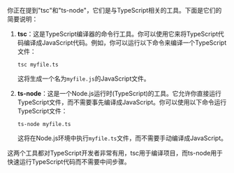 你正在提到"tsc"和"ts-node"，它们是与TypeScript相关的工具。下面是它们的简要说明：

1. **tsc**：这是TypeScript编译器的命令行工具。你可以使用它来将TypeScript代码编译成JavaScript代码。例如，你可以运行以下命令来编译一个TypeScript文件：

   ```
   tsc myfile.ts
   ```

   这将生成一个名为`myfile.js`的JavaScript文件。

2. **ts-node**：这是一个Node.js运行时(TypeScript)的工具。它允许你直接运行TypeScript文件，而不需要事先编译成JavaScript。你可以使用以下命令运行TypeScript文件：

   ```
   ts-node myfile.ts
   ```

   这将在Node.js环境中执行`myfile.ts`文件，而不需要手动编译成JavaScript。

这两个工具都对TypeScript开发者非常有用，tsc用于编译项目，而ts-node用于快速运行TypeScript代码而不需要中间步骤。
